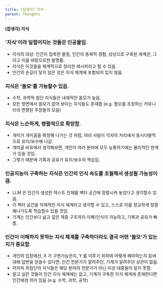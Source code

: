 ```yaml
---
title: (잡생각) 지식
parent: Thoughts
---
```


**(잡생각) 지식**
### '지식'이라 일컬어지는 것들은 인공물임.
   - 지식의 대상: 인간이 접촉한 물질, 인간의 총체적 경험, 상상으로 구축된 세계관, 그리고 이를 바탕으로한 발명품.
   - 지식은 이것들을 체계적으로 정리한 레시피라고 할 수 있음.
   - 인간의 손길이 닿지 않은 것은 지식 체계에 포함되어 있지 않음.

### 지식은 '쓸모'를 가늠할수 있음.
   - 수학, 과학적 첨단 지식들은 내재적인 쓸모가 높음.
   - 모든 방면에서 쓸모가 없어 보이는 지식들도 존재함 (e.g. 혐오를 조장하는 커뮤니티의 편향된 주장들의 모음)

### 지식은 느슨하게, 병렬적으로 확장함.
   - 개미가 개미굴을 확장해 나가는 것 처럼, 여러 사람이 각자의 자리에서 동시다발적으로 유지/보수해 나감.
   - 개미굴 비유에서 생각해보면, 개인이 여러 분야에 모두 능통하기에는 물리적인 한계가 있을 것임.
   - 그렇기 때문에 기록과 공유가 유지/보수의 핵심임.

### 인공지능이 구축하는 지식은 인간의 인식 속도를 초월해서 생성될 가능성이 큼.
   - LLM 은 인간이 생성한 텍스트 전체를 벡터 공간에 정렬시켜 놓았다고 생각할수 있음.
   - 이 벡터 공간을 자체적인 지식 체계라고 생각할 수 있고, 스스로 이를 정교하게 정렬해나가도록 학습할수 있을 것임.
   - 기계는 인간보다 넓고 깊은 계층 구조까지 이해/인식이 가능하고, 기록과 공유가 빠름.

### 인간이 이해하지 못하는 지식 체계를 구축하더라도 결국 어떤 '쓸모'가 있는지가 중요함.
   - 개인의 입장에선, X 가 구현가능한지, Y 를 이루기 위하여 어떻게 해야하는지 등에 대해 답변을 얻을수 있다면, 인간 전문가가 알려주던, 기계가 알려주던 상관이 없음.
   - 어차피 최첨단의 지식들은 해당 분야의 전문가가 아닌 이상 대중들이 알지 못함.
   - 알고 싶은 것들이 인간 지식 체계에는 없고, 기계가 구축한 지식 체계에 존재한다면 인간에겐 의미 있음 (e.g. 수학, 과학, 공학)